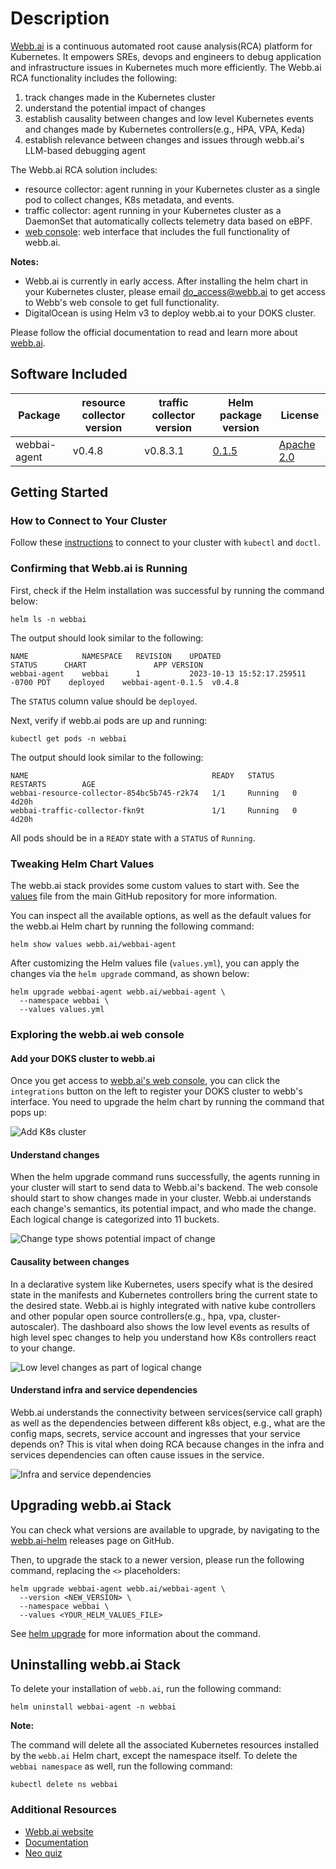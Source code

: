 # Description

[Webb.ai](https://webb.ai) is a continuous automated root cause analysis(RCA) platform for Kubernetes. It empowers SREs, devops and engineers to debug application and infrastructure issues in Kubernetes much more efficiently. The Webb.ai RCA functionality includes the following:

1. track changes made in the Kubernetes cluster
2. understand the potential impact of changes
3. establish causality between changes and low level Kubernetes events and changes made by Kubernetes controllers(e.g., HPA, VPA, Keda)
4. establish relevance between changes and issues through webb.ai's LLM-based debugging agent

The Webb.ai RCA solution includes:

- resource collector: agent running in your Kubernetes cluster as a single pod to collect changes, K8s metadata, and events.
- traffic collector: agent running in your Kubernetes cluster as a DaemonSet that automatically collects telemetry data based on eBPF.
- [web console](https://app.webb.ai): web interface that includes the full functionality of webb.ai.

**Notes:**

- Webb.ai is currently in early access. After installing the helm chart in your Kubernetes cluster, please email do_access@webb.ai to get access to Webb's web console to get full functionality.
- DigitalOcean is using Helm v3 to deploy webb.ai to your DOKS cluster.

Please follow the official documentation to read and learn more about [webb.ai](https://docs.webb.ai).

## Software Included

| Package      | resource collector version | traffic collector version | Helm package version | License |
|--------------|----------------------------|---------------------------|--------------------- |---------|
| webbai-agent | v0.4.8                     | v0.8.3.1                  | [0.1.5](https://github.com/webb-ai/helm-charts/releases/tag/webbai-agent-0.1.5) | [Apache 2.0](https://github.com/webb-ai/k8s-agent/blob/master/LICENSE)

## Getting Started

### How to Connect to Your Cluster

Follow these [instructions](https://www.digitalocean.com/docs/kubernetes/how-to/connect-to-cluster/) to connect to your cluster with `kubectl` and `doctl`.

### Confirming that Webb.ai is Running


First, check if the Helm installation was successful by running the command below:

```console
helm ls -n webbai
```

The output should look similar to the following:

```text
NAME        	NAMESPACE	REVISION	UPDATED                             	STATUS  	CHART             	APP VERSION
webbai-agent	webbai   	1       	2023-10-13 15:52:17.259511 -0700 PDT	deployed	webbai-agent-0.1.5	v0.4.8
```

The `STATUS` column value should be `deployed`.

Next, verify if webb.ai pods are up and running:

```console
kubectl get pods -n webbai
```

The output should look similar to the following:

```text
NAME                                         READY   STATUS    RESTARTS        AGE
webbai-resource-collector-854bc5b745-r2k74   1/1     Running   0               4d20h
webbai-traffic-collector-fkn9t               1/1     Running   0               4d20h
```

All pods should be in a `READY` state with a `STATUS` of `Running`.

### Tweaking Helm Chart Values

The webb.ai stack provides some custom values to start with. See the [values](./values.yml) file from the main GitHub repository for more information.

You can inspect all the available options, as well as the default values for the webb.ai Helm chart by running the following command:

```console
helm show values webb.ai/webbai-agent
```

After customizing the Helm values file (`values.yml`), you can apply the changes via the `helm upgrade` command, as shown below:

```console
helm upgrade webbai-agent webb.ai/webbai-agent \
  --namespace webbai \
  --values values.yml
```


### Exploring the webb.ai web console

#### Add your DOKS cluster to webb.ai

Once you get access to [webb.ai's web console](https://app.webb.ai), you can click the `integrations` button on the left to register your DOKS cluster to webb's interface. You need to upgrade the helm chart by running the command that pops up:

![Add K8s cluster](assets/images/integrations_helm_command.jpg)

#### Understand changes

When the helm upgrade command runs successfully, the agents running in your cluster will start to send data to Webb.ai's backend. The web console should start to show changes made in your cluster. Webb.ai understands each change's semantics, its potential impact, and who made the change. Each logical change is categorized into 11 buckets.

![Change type shows potential impact of change](assets/images/changes_change_types.jpg)

#### Causality between changes

In a declarative system like Kubernetes, users specify what is the desired state in the manifests and Kubernetes controllers bring the current state to the desired state. Webb.ai is highly integrated with native kube controllers and other popular open source controllers(e.g., hpa, vpa, cluster-autoscaler). The dashboard also shows the low level events as results of high level spec changes to help you understand how K8s controllers react to your change.


![Low level changes as part of logical change](assets/images/change_cause_other_change.png)

#### Understand infra and service dependencies

Webb.ai understands the connectivity between services(service call graph) as well as the dependencies between different k8s object, e.g., what are the config maps, secrets, service account and ingresses that your service depends on? This is vital when doing RCA because changes in the infra and services dependencies can often cause issues in the service.

![Infra and service dependencies](assets/images/services_expanded.jpg)



## Upgrading webb.ai Stack

You can check what versions are available to upgrade, by navigating to the [webb.ai-helm](https://github.com/webb-ai/helm-charts/releases) releases page on GitHub.

Then, to upgrade the stack to a newer version, please run the following command, replacing the `<>` placeholders:

```console
helm upgrade webbai-agent webb.ai/webbai-agent \
  --version <NEW_VERSION> \
  --namespace webbai \
  --values <YOUR_HELM_VALUES_FILE>
```

See [helm upgrade](https://helm.sh/docs/helm/helm_upgrade/) for more information about the command.



## Uninstalling webb.ai Stack

To delete your installation of `webb.ai`, run the following command:

```console
helm uninstall webbai-agent -n webbai
```

**Note:**

The command will delete all the associated Kubernetes resources installed by the `webb.ai` Helm chart, except the namespace itself. To delete the `webbai namespace` as well, run the following command:

```console
kubectl delete ns webbai
```


### Additional Resources

- [Webb.ai website](https://webb.ai)
- [Documentation](https://docs.webb.ai)
- [Neo quiz](https://webb.ai/blog/the-neo-quiz/)